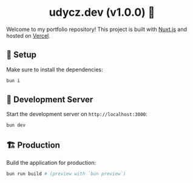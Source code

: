 <div align="center">
  <h1>udycz.dev (v1.0.0) 🦝</h1>
</div>

Welcome to my portfolio repository! This project is built with [Nuxt.js](https://nuxtjs.org) and hosted on [Vercel](https://vercel.com).

## 🚀 Setup

Make sure to install the dependencies:

```bash
bun i
```

## 🔧 Development Server

Start the development server on `http://localhost:3000`:

```bash
bun dev
```

## 🏗️ Production

Build the application for production:

```bash
bun run build # (preview with `bun preview`)
```